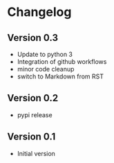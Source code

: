 # Changelog

## Version 0.3
- Update to python 3
- Integration of github workflows
- minor code cleanup
- switch to Markdown from RST

## Version 0.2
- pypi release

## Version 0.1
- Initial version
